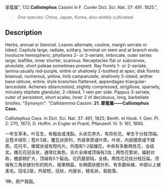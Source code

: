 翠菊属",
132.**Callistephus** Cassini in F. Cuvier Dict. Sci. Nat. 37: 491. 1825.",

> One species: China, Japan, Korea, also widely cultivated.

## Description
Herbs, annual or biennial. Leaves alternate, cauline, margin serrate or lobed. Capitula large, radiate, solitary, terminal on stem and at branch ends. Involucre hemispheric; phyllaries 2- or 3-seriate, imbricate, outer series large, leaflike, inner shorter, scarious. Receptacles flat or subconvex, alveolate, short paleae sometimes present. Ray florets 1- or 2-seriate, lamina usually red-purple, entire or shallowly 2-toothed at apex; disk florets bisexual, numerous, yellow, limb campanulate, shallowly 5-lobed; anther base obtuse, entire; style branches flattened, appendages triangular-lanceolate. Achenes oblanceoloid, slightly compressed, strigillose, sparsely, minutely stipitate glandular, 2-ribbed, 1 vein per side. Pappus 3-seriate, outer of persistent, short scales, inner 2 of deciduous, long, barbellate bristles.
  "Synonym": "*Callistemma* Cassini.
**21. 翠菊属——Callistephus Cass.**

Callistephus Cass. in Dict. Sci. Nat. 37: 491, 1825; Benth. et Hook. f. Gen. Pl. 2: 270, 1873; O. Hoffm. in Engler et Prantl, Pflanzenf. IV. 5: 161, 1890.

一年生草本。叶互生，有粗齿或浅裂。头状花序大，有异形花，单生于分枝顶端。总苞半球形；苞片3层，覆瓦状排列，外层草质或叶质，叶状，内层膜质或干膜质。花托平，蜂窝状或有短托片。外围有1-2层雌花，中央有多数两性花，全结实。雌花花冠舌状，通常红紫色，舌片全缘或顶端有2齿；两性花管状，辐射对称，檐部稍扩大，顶端有5个裂齿。花药基部钝，全缘。两性花花柱分枝压扁，顶端有三角状披针形的附片。瘦果稍扁，长椭圆状披针形，有多数纵棱，中部以上被柔毛。冠毛2层，外层短，冠状，内层长，糙毛状，易脱落。

1种，原产我国。
